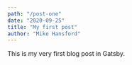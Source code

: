 ```yaml
---
path: "/post-one"
date: "2020-09-25"
title: "My first post"
author: "Mike Hansford"
---
```

This is my very first blog post in Gatsby.